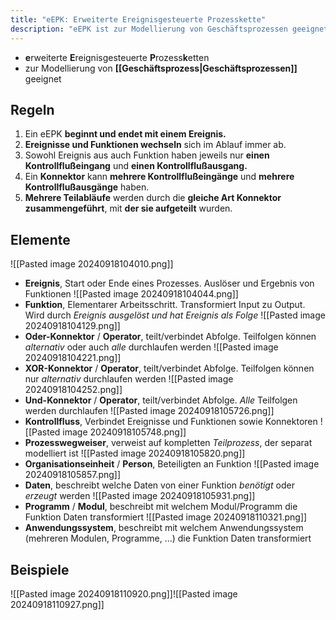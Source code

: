 ```yaml
---
title: "eEPK: Erweiterte Ereignisgesteuerte Prozesskette"
description: "eEPK ist zur Modellierung von Geschäftsprozessen geeignet. Regeln sind Beginn und Ende mit Ereignis, Wechsel von Ereignis und Funktion, Konnektoren. Elemente sind Ereignis, Funktion, Konnektoren, Kontrollfluss, Prozesswegweiser, Organisationseinheit, Daten, Programm, Anwendungssystem."
---
```


- **e**rweiterte **E**reignisgesteuerte **P**rozess**k**etten
- zur Modellierung von **[[Geschäftsprozess|Geschäftsprozessen]]** geeignet

## Regeln
1. Ein eEPK **beginnt und endet mit einem Ereignis.**
2. **Ereignisse und Funktionen wechseln** sich im Ablauf immer ab.
3. Sowohl Ereignis aus auch Funktion haben jeweils nur **einen Kontrollflußeingang** und **einen Kontrollflußausgang.**
4. Ein **Konnektor** kann **mehrere Kontrollflußeingänge** und **mehrere Kontrollflußausgänge** haben.
5. **Mehrere Teilabläufe** werden durch die **gleiche Art Konnektor** **zusammengeführt**, mit **der sie aufgeteilt** wurden.

## Elemente
![[Pasted image 20240918104010.png]]
- **Ereignis**, Start oder Ende eines Prozesses. Auslöser und Ergebnis von Funktionen
![[Pasted image 20240918104044.png]]
- **Funktion**, Elementarer Arbeitsschritt. Transformiert Input zu Output. Wird durch *Ereignis ausgelöst und hat Ereignis als Folge*
![[Pasted image 20240918104129.png]]
- **Oder-Konnektor** / **Operator**, teilt/verbindet Abfolge. Teilfolgen können *alternativ* oder auch *alle* durchlaufen werden
![[Pasted image 20240918104221.png]]
- **XOR-Konnektor** / **Operator**, teilt/verbindet Abfolge. Teilfolgen können nur *alternativ* durchlaufen werden
![[Pasted image 20240918104252.png]]
- **Und-Konnektor** / **Operator**, teilt/verbindet Abfolge. *Alle* Teilfolgen werden durchlaufen 
![[Pasted image 20240918105726.png]]
- **Kontrollfluss**, Verbindet Ereignisse und Funktionen sowie Konnektoren
![[Pasted image 20240918105748.png]]
- **Prozesswegweiser**, verweist auf kompletten *Teilprozess*, der separat modelliert ist
![[Pasted image 20240918105820.png]]
- **Organisationseinheit** / **Person**, Beteiligten an Funktion
![[Pasted image 20240918105857.png]]
- **Daten**, beschreibt welche Daten von einer Funktion *benötigt* oder *erzeugt* werden
![[Pasted image 20240918105931.png]]
- **Programm** / **Modul**, beschreibt mit welchem Modul/Programm die Funktion Daten transformiert
![[Pasted image 20240918110321.png]]
- **Anwendungssystem**, beschreibt mit welchem Anwendungssystem (mehreren Modulen, Programme, ...) die Funktion Daten transformiert

## Beispiele

![[Pasted image 20240918110920.png]]![[Pasted image 20240918110927.png]]